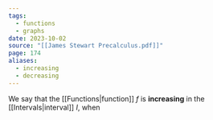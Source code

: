```yaml
---
tags:
  - functions
  - graphs
date: 2023-10-02
source: "[[James Stewart Precalculus.pdf]]"
page: 174
aliases:
  - increasing
  - decreasing
---
```

We say that the [[Functions|function]] $f$ is **increasing** in the [[Intervals|interval]] $I$, when 